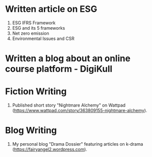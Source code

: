 # Written article on ESG
1. ESG IFRS Framework
2. ESG and its 5 frameworks
3. Net zero emission
4. Environmental Issues and CSR

# Written a blog about an online course platform - DigiKull

# Fiction Writing
1.	Published short story "Nightmare Alchemy" on Wattpad (https://www.wattpad.com/story/363809155-nightmare-alchemy).

# Blog Writing
1.	My personal blog "Drama Dossier" featuring articles on k-drama (https://fairyangel2.wordpress.com).
